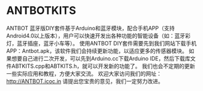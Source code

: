 # ANTBOTKITS
ANTBOT 蓝牙版DIY套件基于Arduino和蓝牙模块，配合手机APP（支持Android4.0以上版本），用户可以快速开发出各种功能的智能设备（如：蓝牙彩灯，蓝牙插座，蓝牙小车等）。
使用ANTBOT DIY套件需要先到我们网站下载手机APP：Antbot.apk，该软件我们会持续更新功能，以适应更多的传感器模块。
如果想要自己进行二次开发，可以先到Arduino.cc下载Arduino IDE，然后下载库文件ABTKITS.cpp和ABTKITS.h，就可以开发新的功能了。
我们也会不定期的更新一些实际应用和教程，方便大家交流。
欢迎大家访问我们的网址：
http://ANTBOT.icoc.in
请提出您宝贵的意见，我们一定努力改进。
